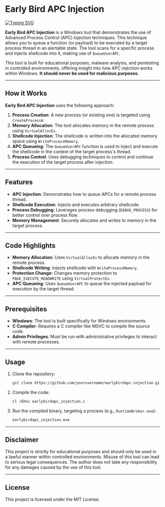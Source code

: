 # Early Bird APC Injection

<a href="https://git.io/typing-svg"><img src="https://readme-typing-svg.demolab.com?font=Fira+Code&pause=1000&width=435&lines=Early+Bird+APC+Injection;Windows+Shellcode+Injector+v1.0;" alt="Typing SVG" /></a>

**Early Bird APC Injection** is a Windows tool that demonstrates the use of Advanced Process Control (APC) injection techniques. This technique allows you to queue a function (or payload) to be executed by a target process thread in an alertable state. The tool scans for a specific process and injects shellcode into it, making use of `QueueUserAPC`. 

This tool is built for educational purposes, malware analysis, and pentesting in controlled environments, offering insight into how APC injection works within Windows. **It should never be used for malicious purposes.**

---

## How it Works

**Early Bird APC Injection** uses the following approach:

1. **Process Creation**: A new process (or existing one) is targeted using `CreateProcessA`.
2. **Memory Allocation**: The tool allocates memory in the remote process using `VirtualAllocEx`.
3. **Shellcode Injection**: The shellcode is written into the allocated memory space using `WriteProcessMemory`.
4. **APC Queueing**: The `QueueUserAPC` function is used to inject and execute the shellcode in the context of the target process's thread.
5. **Process Control**: Uses debugging techniques to control and continue the execution of the target process after injection.

---

## Features

- **APC Injection**: Demonstrates how to queue APCs for a remote process thread.
- **Shellcode Execution**: Injects and executes arbitrary shellcode.
- **Process Debugging**: Leverages process debugging (`DEBUG_PROCESS`) for better control over process flow.
- **Memory Management**: Securely allocates and writes to memory in the target process.

---

## Code Highlights

- **Memory Allocation**: Uses `VirtualAllocEx` to allocate memory in the remote process.
- **Shellcode Writing**: Injects shellcode with `WriteProcessMemory`.
- **Protection Change**: Changes memory protection to `PAGE_EXECUTE_READWRITE` using `VirtualProtectEx`.
- **APC Queueing**: Uses `QueueUserAPC` to queue the injected payload for execution by the target thread.
  
---

## Prerequisites

- **Windows**: The tool is built specifically for Windows environments.
- **C Compiler**: Requires a C compiler like MSVC to compile the source code.
- **Admin Privileges**: Must be run with administrative privileges to interact with remote processes.

---

## Usage

1. Clone the repository:
    ```bash
    git clone https://github.com/yourusername/earlybirdapc-injection.git
    ```

2. Compile the code:
    ```bash
    cl /EHsc earlybirdapc_injection.c
    ```

3. Run the compiled binary, targeting a process (e.g., `RuntimeBroker.exe`):
    ```bash
    earlybirdapc_injection.exe
    ```

---

## Disclaimer

This project is strictly for educational purposes and should only be used in a lawful manner within controlled environments. Misuse of this tool can lead to serious legal consequences. The author does not take any responsibility for any damages caused by the use of this tool.

---

## License

This project is licensed under the MIT License.


